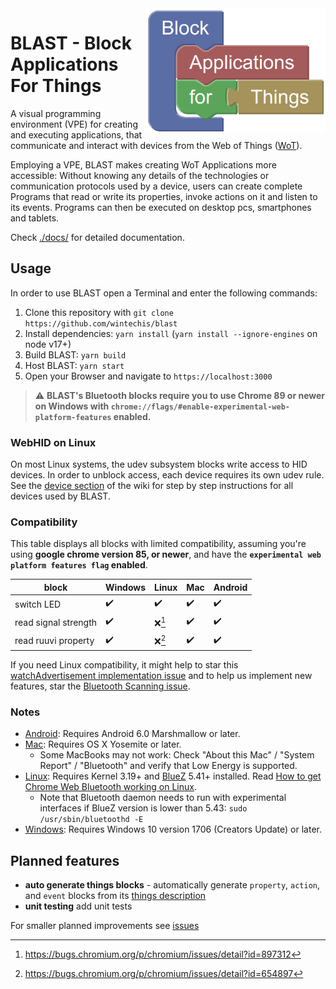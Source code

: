 <img src="packages/web/public/assets/media/logo.png" alt="BLAST logo" title="BLAST" align="right" height="200" />

# BLAST - Block Applications For Things
A visual programming environment (VPE) for creating and executing applications, that communicate and interact with devices from the Web of Things ([WoT](https://www.w3.org/TR/wot-architecture/)).

Employing a VPE, BLAST makes creating WoT Applications more accessible: Without knowing any details of the technologies or communication protocols used by a device, users can create complete Programs that read or write its properties, invoke actions on it and listen to its events. Programs can then be executed on desktop pcs, smartphones and tablets.

Check [./docs/](docs/) for detailed documentation.

## Usage
In order to use BLAST open a Terminal and enter the following commands:
1. Clone this repository with `git clone https://github.com/wintechis/blast`
2. Install dependencies: `yarn install` (`yarn install --ignore-engines` on node v17+)
3. Build BLAST: `yarn build`
4. Host BLAST: `yarn start`
5. Open your Browser and navigate to `https://localhost:3000`

> :warning: **BLAST's Bluetooth blocks require you to use Chrome 89 or newer on Windows with `chrome://flags/#enable-experimental-web-platform-features` enabled.**

### WebHID on Linux
On most Linux systems, the udev subsystem blocks write access to HID devices. In order to unblock access, each device requires its own udev rule. See the [device section](https://github.com/wintechis/blast/wiki/Devices) of the wiki for step by step instructions for all devices used by BLAST.

### Compatibility
This table displays all blocks with limited compatibility, assuming you're using **google chrome version 85, or newer**, and have the **`experimental web platform features flag` enabled**.



| block | Windows | Linux | Mac | Android |
|---|---|---|---|---|
| switch LED | :heavy_check_mark: | :heavy_check_mark: | :heavy_check_mark: | :heavy_check_mark: |
| read signal strength | :heavy_check_mark: | :x:[^1] | :heavy_check_mark: | :heavy_check_mark: |
| read ruuvi property | :heavy_check_mark: | :x:[^2] | :heavy_check_mark: | :heavy_check_mark: |

[^1]: https://bugs.chromium.org/p/chromium/issues/detail?id=897312
[^2]: https://bugs.chromium.org/p/chromium/issues/detail?id=654897

If you need Linux compatibility, it might help to star this [watchAdvertisement implementation issue](https://bugs.chromium.org/p/chromium/issues/detail?id=654897&q=watchAdvertisements&can=2) and to help us implement new features, star the [Bluetooth Scanning issue](https://bugs.chromium.org/p/chromium/issues/detail?id=897312).

### Notes

* [Android](https://crbug.com/471536): Requires Android 6.0 Marshmallow or later.
* [Mac](https://crbug.com/364359): Requires OS X Yosemite or later.
  * Some MacBooks may not work: Check "About this Mac" / "System Report" / "Bluetooth" and verify that Low Energy is supported.
* [Linux](https://crbug.com/570344): Requires Kernel 3.19+ and [BlueZ](http://www.bluez.org/) 5.41+ installed. Read [How to get Chrome Web Bluetooth working on Linux](https://acassis.wordpress.com/2016/06/28/how-to-get-chrome-web-bluetooth-working-on-linux/).
  * Note that Bluetooth daemon needs to run with experimental interfaces if BlueZ version is lower than 5.43: `sudo /usr/sbin/bluetoothd -E`
* [Windows](https://crbug.com/507419): Requires Windows 10 version 1706 (Creators Update) or later.

## Planned features
* **auto generate things blocks** - automatically generate `property`, `action`, and `event` blocks from its [things description](https://www.w3.org/TR/wot-thing-description/)
* **unit testing** add unit tests

For smaller planned improvements see [issues](https://github.com/wintechis/blast/issues)
